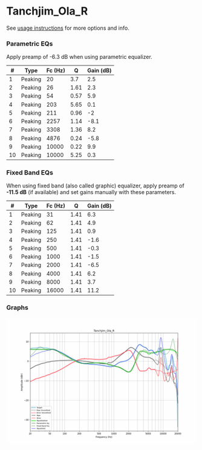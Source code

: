 # Tanchjim_Ola_R
See [usage instructions](https://github.com/jaakkopasanen/AutoEq#usage) for more options and info.

### Parametric EQs
Apply preamp of -6.3 dB when using parametric equalizer.

|   # | Type    |   Fc (Hz) |    Q |   Gain (dB) |
|-----|---------|-----------|------|-------------|
|   1 | Peaking |        20 | 3.7  |         2.5 |
|   2 | Peaking |        26 | 1.61 |         2.3 |
|   3 | Peaking |        54 | 0.57 |         5.9 |
|   4 | Peaking |       203 | 5.65 |         0.1 |
|   5 | Peaking |       211 | 0.96 |        -2   |
|   6 | Peaking |      2257 | 1.14 |        -8.1 |
|   7 | Peaking |      3308 | 1.36 |         8.2 |
|   8 | Peaking |      4876 | 0.24 |        -5.8 |
|   9 | Peaking |     10000 | 0.22 |         9.9 |
|  10 | Peaking |     10000 | 5.25 |         0.3 |

### Fixed Band EQs
When using fixed band (also called graphic) equalizer, apply preamp of **-11.5 dB** (if available) and set gains manually with these parameters.

|   # | Type    |   Fc (Hz) |    Q |   Gain (dB) |
|-----|---------|-----------|------|-------------|
|   1 | Peaking |        31 | 1.41 |         6.3 |
|   2 | Peaking |        62 | 1.41 |         4.9 |
|   3 | Peaking |       125 | 1.41 |         0.9 |
|   4 | Peaking |       250 | 1.41 |        -1.6 |
|   5 | Peaking |       500 | 1.41 |        -0.3 |
|   6 | Peaking |      1000 | 1.41 |        -1.5 |
|   7 | Peaking |      2000 | 1.41 |        -6.5 |
|   8 | Peaking |      4000 | 1.41 |         6.2 |
|   9 | Peaking |      8000 | 1.41 |         3.7 |
|  10 | Peaking |     16000 | 1.41 |        11.2 |

### Graphs
![](./Tanchjim_Ola_R.png)
